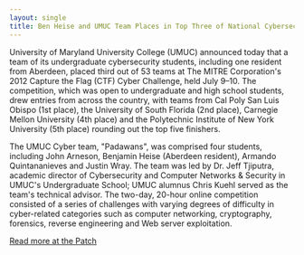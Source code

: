 ```yaml
---
layout: single
title: Ben Heise and UMUC Team Places in Top Three of National Cybersecurity Competition 
---
```


University of Maryland University College (UMUC) announced today that a team of its undergraduate cybersecurity students, including one resident from Aberdeen, placed third out of 53 teams at The MITRE Corporation's 2012 Capture the Flag (CTF) Cyber Challenge, held July 9–10. The competition, which was open to undergraduate and high school students, drew entries from across the country, with teams from Cal Poly San Luis Obispo (1st place), the University of South Florida (2nd place), Carnegie Mellon University (4th place) and the Polytechnic Institute of New York University (5th place) rounding out the top five finishers.

The UMUC Cyber team, "Padawans", was comprised four students, including John Arneson, Benjamin Heise (Aberdeen resident), Armando Quintananieves and Justin Wray. The team was led by Dr. Jeff Tjiputra, academic director of Cybersecurity and Computer Networks & Security in UMUC's Undergraduate School; UMUC alumnus Chris Kuehl served as the team's technical advisor. The two-day, 20-hour online competition consisted of a series of challenges with varying degrees of difficulty in cyber-related categories such as computer networking, cryptography, forensics, reverse engineering and Web server exploitation.

[Read more at the Patch](https://patch.com/maryland/aberdeen/an--umuc-team-places-in-top-three-of-national-cybersebe316fc844)